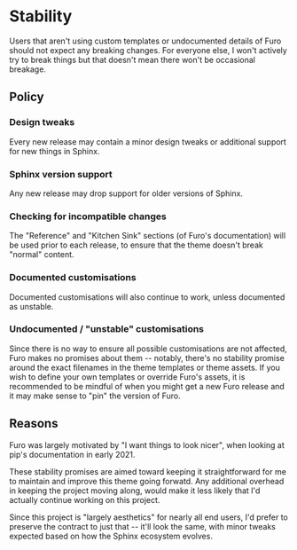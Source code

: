 # Stability

Users that aren't using custom templates or undocumented details of Furo should not expect any breaking changes. For everyone else, I won't actively try to break things but that doesn't mean there won't be occasional breakage.

## Policy

### Design tweaks

Every new release may contain a minor design tweaks or additional support for new things in Sphinx.

### Sphinx version support

Any new release may drop support for older versions of Sphinx.

### Checking for incompatible changes

The "Reference" and "Kitchen Sink" sections (of Furo's documentation) will be used prior to each release, to ensure that the theme doesn't break "normal" content.

### Documented customisations

Documented customisations will also continue to work, unless documented as unstable.

### Undocumented / "unstable" customisations

Since there is no way to ensure all possible customisations are not affected, Furo makes no promises about them -- notably, there's no stability promise around the exact filenames in the theme templates or theme assets. If you wish to define your own templates or override Furo's assets, it is recommended to be mindful of when you might get a new Furo release and it may make sense to "pin" the version of Furo.

## Reasons

Furo was largely motivated by "I want things to look nicer", when looking at pip's documentation in early 2021.

These stability promises are aimed toward keeping it straightforward for me to maintain and improve this theme going forwatd. Any additional overhead in keeping the project moving along, would make it less likely that I'd actually continue working on this project.

Since this project is "largely aesthetics" for nearly all end users, I'd prefer to preserve the contract to just that -- it'll look the same, with minor tweaks expected based on how the Sphinx ecosystem evolves.
